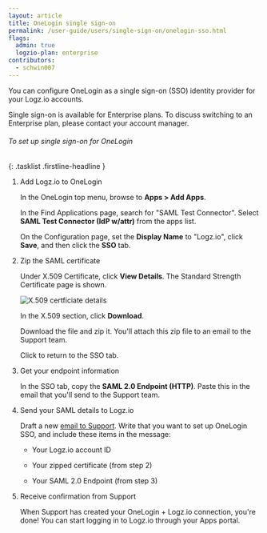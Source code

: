 ```yaml
---
layout: article
title: OneLogin single sign-on
permalink: /user-guide/users/single-sign-on/onelogin-sso.html
flags:
  admin: true
  logzio-plan: enterprise
contributors:
  - schwin007
---
```


You can configure OneLogin as a single sign-on (SSO) identity provider for your Logz.io accounts.

Single sign-on is available for Enterprise plans.
To discuss switching to an Enterprise plan, please contact your account manager.

###### To set up single sign-on for OneLogin

{: .tasklist .firstline-headline }
1. Add Logz.io to OneLogin

    In the OneLogin top menu, browse to **Apps > Add Apps**.

    In the Find Applications page, search for "SAML Test Connector". Select **SAML Test Connector (IdP w/attr)** from the apps list.

    On the Configuration page, set the **Display Name**  to "Logz.io", click **Save**, and then click the **SSO** tab.

2. Zip the SAML certificate

    Under X.509 Certificate, click **View Details**. The Standard Strength Certificate page is shown.

    ![X.509 certficiate details]({{site.baseurl}}/images/sso-providers/onelogin/x509-certificate-details.png)

    In the X.509 section, click **Download**.

    Download the file and zip it. You'll attach this zip file to an email to the Support team.

    Click <i class="fas fa-long-arrow-alt-left"></i> to return to the SSO tab.

3. Get your endpoint information

    In the SSO tab, copy the **SAML 2.0 Endpoint (HTTP)**.
    Paste this in the email that you'll send to the Support team.

4.  Send your SAML details to Logz.io

    Draft a new [email to Support](mailto:help@logz.io).
    Write that you want to set up OneLogin SSO, and include these items in the message:

    * Your Logz.io account ID

    * Your zipped certificate (from step 2)

    * Your SAML 2.0 Endpoint (from step 3)

5.  Receive confirmation from Support

    When Support has created your OneLogin + Logz.io connection, you're done!
    You can start logging in to Logz.io through your Apps portal.